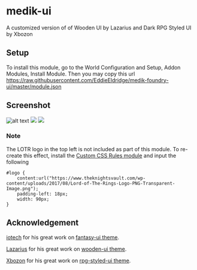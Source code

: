 # medik-ui
A customized version of of Wooden UI by Lazarius and Dark RPG Styled UI by Xbozon

## Setup
To install this module, go to the World Configuration and Setup, Addon Modules, Install Module.
Then you may copy this url https://raw.githubusercontent.com/EddieEldridge/medik-foundry-ui/master/module.json

## **Screenshot**

![alt text](https://i.imgur.com/uJlwoL1.png)
![](https://i.imgur.com/ehNx0ob.png)
![](https://i.imgur.com/yNvuSwG.png)

### **Note**
The LOTR logo in the top left is not included as part of this module. To re-create this effect, install the [Custom CSS Rules module](https://foundryvtt.com/packages/custom-css) and input the following

```
#logo {
	content:url("https://www.theknightsvault.com/wp-content/uploads/2017/08/Lord-of-The-Rings-Logo-PNG-Transparent-Image.png");
	padding-left: 18px;
	width: 90px;
}
```

## Acknowledgement
[iotech](https://foundryvtt.com/community/iotech) for his great work on [fantasy-ui theme](https://foundryvtt.com/packages/fantasy-ui/).

[Lazarius](https://foundryvtt.com/community/lazarius) for his great work on [wooden-ui theme](https://foundryvtt.com/packages/wooden-ui/).

[Xbozon](https://foundryvtt.com/community/Xbozon) for his great work on [rpg-styled-ui theme](https://foundryvtt.com/packages/rpg-styled-ui/).

